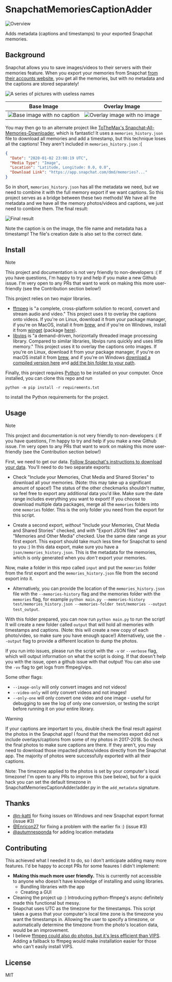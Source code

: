 # SnapchatMemoriesCaptionAdder

![Overview](doc/overview.webp)

Adds metadata (captions and timestamps) to your exported Snapchat memories.

## Background
Snapchat allows you to save images/videos to their servers with their memories
feature. When you export your memories from Snapchat [from their accounts
website](https://accounts.snapchat.com), you get all the memories, but with no
metadata and the captions are stored separately!

![A series of pictures with useless names](doc/before.png)

| Base Image | Overlay Image |
| ---------- | ------------- |
| ![Base image with no caption](test/memories/062c8942-3124-a480-71fc-3c4833e3e569-main.jpg) | ![Overlay image with no image](test/memories/062c8942-3124-a480-71fc-3c4833e3e569-overlay.png) |

You may then go to an alternate project like [ToTheMax's
Snapchat-All-Memories-Downloader](https://github.com/ToTheMax/Snapchat-All-Memories-Downloader),
which is fantastic! It uses a `memories_history.json` file to download all memories and add a timestamp, but this technique loses all the captions! They aren't included in `memories_history.json` :(

```json
{
  "Date": "2020-01-02 23:08:19 UTC",
  "Media Type": "Image",
  "Location": "Latitude, Longitude: 0.0, 0.0",
  "Download Link": "https://app.snapchat.com/dmd/memories?..."
}
```
So in short, `memories_history.json` has all the metadata we need, but we need
to combine it with the full memory export if we want captions.  So this project
serves as a bridge between these two methods! We have all the metadata and we
have all the memory photos/videos and captions, we just need to combine them. The final result:

![Final result](doc/after.png)

Note the caption is on the image, the file name and metadata has a timestamp!
The file's creation date is also set to the correct date.

## Install

> [!NOTE]  
> This project and documentation is not very friendly to non-developers :( If
> you have questions, I'm happy to try and help if you make a new Github issue.
> I'm very open to any PRs that want to work on making this more user-friendly
> (see the Contribution section below!)

This project relies on two major libraries.

- [ffmpeg](https://ffmpeg.org/) is "a complete, cross-platform solution to
  record, convert and stream audio and video." This project uses it to overlay
  the captions onto videos. If you're on Linux, download it from your package
  manager, if you're on MacOS, install it from
  [brew](https://formulae.brew.sh/formula/ffmpeg), and if you're on Windows,
  install it from
  [winget](https://learn.microsoft.com/en-us/windows/package-manager/winget/)
  (package [here](https://winget.run/pkg/Gyan/FFmpeg)).
- [libvips](https://www.libvips.org/) is "a demand-driven, horizontally threaded
  image processing library. Compared to similar libraries, libvips runs quickly
  and uses little memory." This project uses it to overlay the captions onto
  images. If you're on Linux, download it from your package manager, if you're
  on macOS install it from [brew](https://formulae.brew.sh/formula/vips), and if
  you're on Windows [download a compiled version
  here](https://www.libvips.org/install.html#installing-the-windows-binary) and
  [add the bin folder to your
  path](https://stackoverflow.com/q/44272416).

Finally, this project requires [Python](https://www.python.org/) to be installed
on your computer. Once installed, you can clone this repo and run

```shell
python -m pip install -r requirements.txt
```

to install the Python requirements for the project.

## Usage

> [!NOTE]  
> This project and documentation is not very friendly to non-developers :( If
> you have questions, I'm happy to try and help if you make a new Github issue.
> I'm very open to any PRs that want to work on making this more user-friendly
> (see the Contribution section below!)

First, we need to get our data. [Follow Snapchat's instructions to download your
data](https://help.snapchat.com/hc/en-us/articles/7012305371156). You'll need to
do two separate exports:

- Check "Include your Memories, Chat Media and Shared Stories" to download all
  your memories. (Note: this may take up a significant amount of space!) The
  status of the other checkmarks shouldn't matter, so feel free to export any
  additional data you'd like. Make sure the date range includes everything you
  want to export! If you choose to download multiple data packages, merge all
  the `memories` folders into one `memories` folder. This is the only folder you
  need from the export for this script.
  
- Create a second export, *without* "Include your Memories, Chat Media and
  Shared Stories" checked, and *with* "Export JSON files" and "Memories and
  Other Media" checked. Use the same date range as your first export. This
  export should take much less time for Snapchat to send to you :) In this
  data export, make sure you have a `json/memories_history.json`. This is the
  metadata for the memories, which is only generated when you *don't* export
  your memories.

Now, make a folder in this repo called `input` and put the `memories` folder
from the first export and the `memories_history.json` file from the second
export into it.
  - Alternatively, you can provide the location of the `memories_history.json`
    file with the `--memories-history` flag and the memories folder with the
    `memories` flag, for example `python main.py --memories-history
    test/memories_history.json --memories-folder test/memories --output
    test_output`.

With this folder prepared, you can now run `python main.py` to run the script!
It will create a new folder called `output` that will hold all memories with
timestamps and captions. (Note: this will create a new copy of each photo/video,
so make sure you have enough space!) Alternatively, use the `--output` flag to
provide a different location to dump the photos.

If you run into issues, please run the script with the `-v` or `--verbose`
flag, which will output information on what the script is doing. If that
doesn't help you with the issue, open a github issue with that output! You
can also use the `-vv` flag to get logs from ffmpeg/vips.

Some other flags:
- `--image-only` will only convert images and not videos!
- `--video-only` will only convert videos and not images!
- `--only-one` will only convert one video and one image - useful for debugging
  to see the log of only one conversion, or testing the script before running
  it on your entire library.

> [!WARNING]
> If your captions are important to you, double check the final result against
> the photos in the Snapchat app! I found that the memories export did not
> include overlays/captions from some of my photos in 2017-2018. So check the
> final photos to make sure captions are there. If they aren't, you may need
> to download those impacted photos/videos directly from the Snapchat app.
> The majority of photos were successfully exported with all their captions.

Note: The timezone applied to the photos is set by your computer's local
timezone! I'm open to any PRs to improve this (see below), but for a quick
hack you can set the default timezone in SnapchatMemoriesCaptionAdder/adder.py
in the `add_metadata` signature.

## Thanks
- [@n-katti](https://github.com/n-katti) for fixing issues on Windows and new Snapchat export format (issue #3)
- [@Enricon27](https://github.com/Enricone27) for fixing a problem with the earlier fix :) (issue #3)
- [@autumnesponda](https://github.com/autumnesponda) for adding location metadata

## Contributing

This achieved what I needed it to do, so I don't anticipate adding many more
features. I'd be happy to accept PRs for some feaures I didn't implement:

- **Making this much more user friendly.** This is currently not accessible to
  anyone who doesn't have knowledge of installing and using libraries.
    - Bundling libraries with the app
    - Creating a GUI
- Cleaning the project up :) Introducing python-ffmpeg's async definitely made
  this functional but messy.
- Snapchat uses UTC as the timezone for the timestamps. This script takes a
  guess that your computer's local time zone is the timezone you want the
  timestamps in. Allowing the user to specify a timezone, or automatically
  determine the timezone from the photo's location data, would be an
  improvement.
- I believe [ffmpeg could also do photos, but it's less efficient than
  VIPS](https://stackoverflow.com/questions/70966770/ffmpeg-or-imagemagick-for-image-conversion-and-resizing-speed-memory-usage).
  Adding a fallback to ffmpeg would make installation easier for those who
  can't easily install VIPS.

## License
MIT
